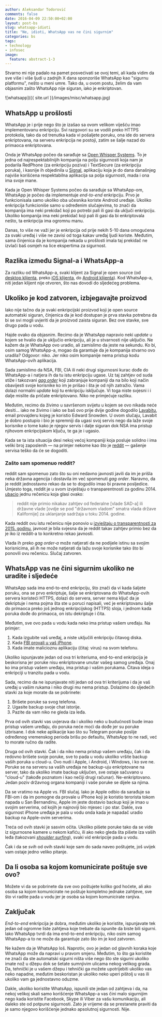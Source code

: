 ```yaml
---
author: Aleksandar Todorović
comments: false
date: 2016-04-09 22:50:00+02:00
layout: post-bs
slug: whatsapp-idioti
title: "Ne, idioti, WhatsApp vas ne čini sigurnim"
categories: bs
tags:
- technology
- infosec
image:
  feature: abstract-1-3
---
```


Stvarno mi nije padalo na pamet posvećivati se ovoj temi, ali kada vidim da sve više i više ljudi u zadnjih X dana sponzoriše WhatsApp kao "sigurnu platformu", nešto u meni umre. Tako da, u ovom postu, želim da vam objasnim zašto WhatsApp nije siguran, iako je enkriptovan.

![whatsapp]({{ site.url }}/images/misc/whatsapp.jpg)

## WhatsApp u prošlosti

WhatsApp je i prije nego što je izašao sa ovom velikom viješću imao implementovanu enkripciju. Svi razgovori su se vodili preko HTTPS protokola, tako da od trenutka kada vi pošaljete poruku, ona ide do servera enkriptovana, na serveru enkripcija ne postoji, zatim se šalje nazad do primaoca enkriptovana.

Onda je WhatsApp počeo da sarađuje sa [Open Whisper Systems](https://whispersystems.org/). To je jedna od najrespektabilnijih kompanija na polju sigurnosti koja nam je podarila RedPhone (za enkripciju poziva) i TextSecure (za enkripciju poruka), i kasnije ih objedinila u [Signal](https://play.google.com/store/apps/details?id=org.thoughtcrime.securesms), aplikaciju koja je do dana današnjeg najviše korišćena respektabilna aplikacija sa polja sigurnosti, mada i ona ima svoje mane.

Kada je Open Whisper Systems počeo da sarađuje sa WhatsApp-om, WhatsApp je počeo da implementuje _end-to-end_ enkripciju. Prvo je funkcionisala samo ukoliko oba učesnika koriste Android uređaje. Ukoliko enkripcija funkcioniše samo u određenim slučajevima, to znači da kompanija ima neki prekidač koji po potrebi pali ili gasi da uključi enkripciju. Ukoliko kompanija ima neki prekidač koji pali ili gasi da bi enkriptovala nešto, ta enkripcija ima ogromnu manu.

Danas, to više ne važi jer je enkripcija od prije nekih 5-10 dana omogućena za svaki uređaj i više ne zavisi od toga kakav uređaj ljudi koriste. Međutim, sama činjenica da je kompanija nekada u prošlosti imala taj prekidač ne izvlači baš osmjeh na lice ekspertima za sigurnost.

## Razlika između Signal-a i WhatsApp-a

Za razliku od WhatsApp-a, svaki klijent za Signal je open source (od [desktop klijenta](https://github.com/WhisperSystems/Signal-Desktop), preko [iOS klijenta](https://github.com/WhisperSystems/Signal-iOS), do [Android klijenta](https://github.com/WhisperSystems/Signal-Android)). Kod WhatsApp-a, niti jedan klijent nije otvoren, što nas dovodi do sljedećeg problema.

## Ukoliko je kod zatvoren, izbjegavajte proizvod

Iako nije tačno da je svaki enkripcijski proizvod koji je open source automatski siguran, činjenica da je kod dostupan je prva stavka potrebna da bi se svi mogli uvjeriti da je proizvod zaista siguran. Bez ove stavke, sve drugo pada u vodu.

Hajde ovako da objasnim. Recimo da je WhatsApp napravio neki _update_ u kojem se hvalio da je uključio enkripciju, ali je u stvarnosti nije uključio. Ne kažem da je WhatsApp ovo uradio, ali zamislimo da jeste na sekundu. Ko bi, osim samog WhatsApp-a, mogao da garantuje da je kompanija stvarno ovo uradila? Odgovor: niko. Jer niko osim kompanije nema pristup kodu WhatsApp-ovih aplikacija.

Sada zamislimo da NSA, FBI, CIA ili neki drugi sigurnosni kurac dođe do WhatsApp-a i natjera ih da tu istu enkripciju ugase. Uz taj zahtjev od suda stiže i takozvani [_gag order_](https://en.wikipedia.org/wiki/Gag_order) koji zabranjuje kompaniji da na bilo koji način obavijesti svoje korisnike ko im je prišao i šta je od njih zatražio. Vama dolazi normalni _update_ koji tu enkripciju isključuje. Vi toga niste svjesni i i dalje mislite da pričate enkriptovano. Niko ne primjećuje razliku.

Međutim, recimo da živimo u savršenom svijetu u kojem se ovo nikada neće desiti... iako ne živimo i iako se baš ovo prije dvije godine dogodilo [Lavabitu](http://lavabit.com/), email provajderu kojeg je koristio Edward Snowden. U ovom slučaju, Lavabit je dobro postupio i bio je spremniji da ugasi svoj servis nego da laže svoje korisnike o tome kako je njegov servis i dalje siguran dok NSA ima pristup njihovom enkripcijskom ključu, te ga je i ugasio.

Kada se ta ista situacija desi nekoj većoj kompaniji koja posluje solidno i ima veliki broj zaposlenih — na primjer nekome kao što je [reddit](https://www.reddit.com/) — gašenje servisa teško da će se dogoditi.

### Zašto sam spomenuo reddit?

reddit sam spomenuo zato što su oni nedavno javnosti javili da im je prišla neka državna agencija i dostavila im već spomenuti _gag order_. Naravno, da je reddit jednostavno rekao da se to dogodilo imao bi pravne posljedice. Umjesto toga, reddit je u svom izvještaju o transparentnosti za godinu 2014. [ubacio](https://www.reddit.com/wiki/transparency/2014#wiki_government_content_removal_requests) jednu rečenicu koja glasi ovako:

> reddit nije primio nikakav zahtjev od federalne [vlade SAD-a] ili državne vlade [ovdje se pod "državnom vladom" smatra vlada države Kalifornije] za uklanjanje sadržaja u toku 2014. godine.

Kada reddit ovu istu rečenicu nije ponovio u [izvještaju o transparentnosti za 2015. godinu](https://www.reddit.com/wiki/transparency/2015), javnost je bila svjesna da je reddit takav zahtjev primio bez da je iko iz reddit-a to konkretno rekao javnosti.

Vlada ih preko _gag order-a_ može natjerati da ne podijele istinu sa svojim korisnicima, ali ih ne može natjerati da lažu svoje korisnike tako što bi ponovili ovu rečenicu. Slučaj zatvoren.

## WhatsApp vas ne čini sigurnim ukoliko ne uradite i sljedeće

WhatsApp sada ima end-to-end enkripciju, što znači da vi kada šaljete poruku, ona se prvo enkriptuje, šalje se enkriptovana do WhatsApp-ovih servera koristeći HTTPS, dolazi do servera, server nema ključ da je dekriptuje i nema pojma šta ste u poruci napisali, već je enkriptovanu šalje do primaoca preko još jednog enkripcijskog (HTTPS) sloja, i jednom kada poruka dođe do primaoca, on istu dekriptuje i čita.

Međutim, sve ovo pada u vodu kada neko ima pristup vašem uređaju. Na primjer:

1. Kada izgubite vaš uređaj, a niste uključili enkripciju čitavog diska.
2. Kada [FBI provali u vaš iPhone](http://www.foxnews.com/tech/2016/03/29/fbi-breaks-into-san-bernardino-gunmans-iphone-without-apples-help-ending-court-case.html).
3. Kada imate malicioznu aplikaciju (čitaj: virus) na svom telefonu.

Ukoliko ispunjavate jedan od ova tri kriteriuma, end-to-end enkripcija je beskorisna jer poruke nisu enkriptovane unutar vašeg samog uređaja. Onaj ko ima pristup vašem uređaju, ima pristup i vašim porukama. Čitava ideja o enkripciji u tranzitu pada u vodu.

Sada, recimo da ne ispunjavate niti jedan od ova tri kriterijuma i da je vaš uređaj u vašim rukama i niko drugi mu nema pristup. Dolazimo do sljedećih stavki za koje morate da se pobrinete:

1. Brišete poruke sa svog telefona.
2. Ugasite backup svoje chat istorije.
3. Pazite da vam niko ne gleda iza leđa.

Prva od ovih stavki vas uvjerava da i ukoliko neko u budućnosti bude imao pristup vašem uređaju, do poruka neće moći da dođe jer su poruke izbrisane. I dok neke aplikacije kao što su Telegram poruke poslije određenog vremenskog perioda brišu po defaultu, WhatsApp to ne radi, već to morate ručno da radite.

Druga od ovih stavki. Čak i da niko nema pristup vašem uređaju, čak i da redovno brišete svoje poruke, sve to pada u vodu ukoliko vršite backup vaših poruka u cloud-u. Ovo nudi i Apple, i Android, i Windows, i ko sve ne. Poruke se na serveru sa vaših uređaja ne backup-uju enkriptovane na server, tako da ukoliko imate backup uključen, sve ostaje sačuvano u "cloud-u" (takođe poznatom i kao nečiji drugi računar). Ne-enkriptovano. Jedan poziv državnog organa kompaniji i vaše poruke se dijele sa njima.

Da se vratimo na Apple vs. FBI slučaj. Iako je Apple odbio da sarađuje sa FBI-om i da im pomogne da provale u iPhone koji je koristio terorista tokom napada u San Bernandinu, Apple im jeste dostavio backup koji je imao u svojim serverima, od kojih je najnoviji bio mjesec i po star. Dakle, sva sigurnost iPhone uređaja je pala u vodu onda kada je napadač uradio backup na Apple-ovim serverima.

Treća od ovih stavki je sasvim očita. Ukoliko pišete poruke tako da se vide iz sigurnosne kamere u nekom kafiću, ili ako neko gleda šta pišete iza vaših leđa (takozvani [_shoulder surfing_](https://en.wikipedia.org/wiki/Shoulder_surfing_%28computer_security%29)), svaki vid enkripcije pada u vodu.

Čak i da se _svih_ od ovih stavki koje sam do sada naveo poštujete, još uvijek vam ostaje jedno veliko pitanje.

## Da li osoba sa kojom komunicirate poštuje sve ovo?

Možete vi da se pobrinete da sve ovo poštujete koliko god hoćete, ali ako osoba sa kojom komunicirate ne poštuje kompletno jednake zahtjeve, sve što vi radite pada u vodu jer je osoba sa kojom komunicirate ranjiva.

## Zaključak

_End-to-end_ enkripcija je dobra, međutim ukoliko je koristite, ispunjavate tek jedan od ogromne liste zahtjeva koje trebate da ispunite da biste bili sigurni. Iako WhatsApp tvrdi da ima end-to-end enkripciju, niko osim samog WhatsApp-a to ne može da garantuje zato što im je kod zatvoren.

Ne kažem da je WhatsApp loš. Naprotiv, ovo je jedan od glavnih koraka koje WhatsApp može da napravi u pravom smjeru. Međutim, to što ga koristite ne znači da ste automatski sigurni ništa više nego što ste sigurni ukoliko imate nož u džepu dok se šetate sumnjivim ulicama nekog velikog grada. Da, tehnički je u vašem džepu i tehnički ga možete upotrijebiti ukoliko vas neko napadne, međutim beskoristan je ukoliko neko uperi pištolj u vas ili ukoliko vam ga jednostavno oduzme.

Dakle, ukoliko koristite WhatsApp, ispunili ste jedan od zahtjeva i da, na nekoj velikoj skali samo korišćenje WhatsApp-a vas čini malo sigurnijim nego kada koristite Facebook, Skype ili Viber za vašu komunikaciju, ali daleko ste od potpune sigurnosti. Zato je vrijeme da se prestanete praviti da je samo njegovo korišćenje jednako apsolutnoj sigurnosti. Nije.
